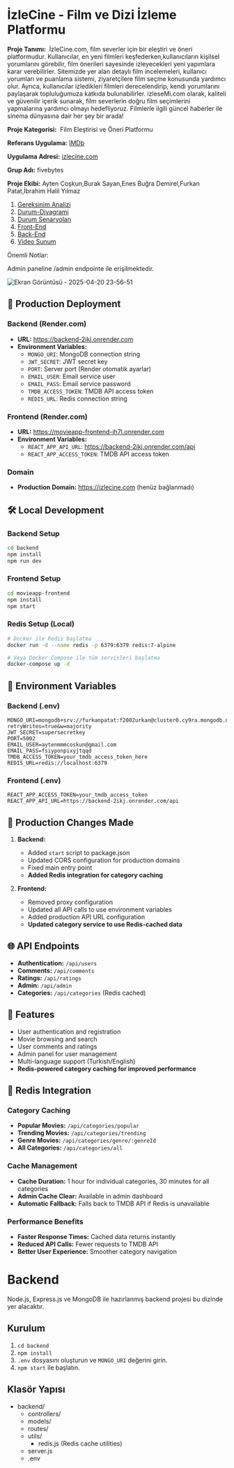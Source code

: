 # İzleCine - Film ve Dizi İzleme Platformu

**Proje Tanımı:**  İzleCine.com, film severler için bir eleştiri ve öneri platformudur. Kullanıcılar, en yeni filmleri keşfederken,kullanıcıların kişilsel yorumlarını görebilir, film önerileri sayesinde izleyecekleri yeni yapımlara karar verebilirler. Sitemizde yer alan detaylı film incelemeleri, kullanıcı yorumları ve puanlama sistemi, ziyaretçilere film seçme konusunda yardımcı olur. Ayrıca, kullanıcılar izledikleri filmleri derecelendirip, kendi yorumlarını paylaşarak topluluğumuza katkıda bulunabilirler. izleseMi.com olarak, kaliteli ve güvenilir içerik sunarak, film severlerin doğru film seçimlerini yapmalarına yardımcı olmayı hedefliyoruz. Filmlerle ilgili güncel haberler ile sinema dünyasına dair her şey bir arada!

**Proje Kategorisi:**  Film Eleştirisi ve Öneri Platformu

**Referans Uygulama:** [IMDb](https://www.imdb.com/)

**Uygulama Adresi:** [izlecine.com](https://www.izlecine.com/)

**Grup Adı:** fivebytes

**Proje Ekibi:** Ayten Coşkun,Burak Sayan,Enes Buğra Demirel,Furkan Patat,İbrahim Halil Yılmaz

1. [Gereksinim Analizi](Gereksinim-Analizi.md)
2. [Durum-Diyagrami](Durum-Diyagrami.md)
3. [Durum Senaryoları](Durum-Senaryoları.md)
4. [Front-End](movieapp-frontend)
5. [Back-End](movieapp-backend/src)
6. [Video Sunum](Sunum.md)

Önemli Notlar:

Admin paneline /admin endpointe ile erişilmektedir.

![Ekran Görüntüsü - 2025-04-20 23-56-51](https://github.com/user-attachments/assets/a73ff110-c2ba-49ce-99e1-e9baff6ca5d4)

## 🚀 Production Deployment

### Backend (Render.com)
- **URL:** https://backend-2ikj.onrender.com
- **Environment Variables:**
  - `MONGO_URI`: MongoDB connection string
  - `JWT_SECRET`: JWT secret key
  - `PORT`: Server port (Render otomatik ayarlar)
  - `EMAIL_USER`: Email service user
  - `EMAIL_PASS`: Email service password
  - `TMDB_ACCESS_TOKEN`: TMDB API access token
  - `REDIS_URL`: Redis connection string

### Frontend (Render.com)
- **URL:** https://movieapp-frontend-ih7l.onrender.com
- **Environment Variables:**
  - `REACT_APP_API_URL`: https://backend-2ikj.onrender.com/api
  - `REACT_APP_ACCESS_TOKEN`: TMDB API access token

### Domain
- **Production Domain:** https://izlecine.com (henüz bağlanmadı)

## 🛠️ Local Development

### Backend Setup
```bash
cd backend
npm install
npm run dev
```

### Frontend Setup
```bash
cd movieapp-frontend
npm install
npm start
```

### Redis Setup (Local)
```bash
# Docker ile Redis başlatma
docker run -d --name redis -p 6379:6379 redis:7-alpine

# Veya Docker Compose ile tüm servisleri başlatma
docker-compose up -d
```

## 📝 Environment Variables

### Backend (.env)
```
MONGO_URI=mongodb+srv://furkanpatat:f2002urkan@cluster0.cy9ra.mongodb.net/izlecine?retryWrites=true&w=majority
JWT_SECRET=supersecretkey
PORT=5002
EMAIL_USER=aytenmmmcoskun@gmail.com
EMAIL_PASS=fsiyponpixyjtqqd
TMDB_ACCESS_TOKEN=your_tmdb_access_token_here
REDIS_URL=redis://localhost:6379
```

### Frontend (.env)
```
REACT_APP_ACCESS_TOKEN=your_tmdb_access_token
REACT_APP_API_URL=https://backend-2ikj.onrender.com/api
```

## 🔧 Production Changes Made

1. **Backend:**
   - Added `start` script to package.json
   - Updated CORS configuration for production domains
   - Fixed main entry point
   - **Added Redis integration for category caching**

2. **Frontend:**
   - Removed proxy configuration
   - Updated all API calls to use environment variables
   - Added production API URL configuration
   - **Updated category service to use Redis-cached data**

## 🌐 API Endpoints

- **Authentication:** `/api/users`
- **Comments:** `/api/comments`
- **Ratings:** `/api/ratings`
- **Admin:** `/api/admin`
- **Categories:** `/api/categories` (Redis cached)

## 📱 Features

- User authentication and registration
- Movie browsing and search
- User comments and ratings
- Admin panel for user management
- Multi-language support (Turkish/English)
- **Redis-powered category caching for improved performance**

## 🔄 Redis Integration

### Category Caching
- **Popular Movies:** `/api/categories/popular`
- **Trending Movies:** `/api/categories/trending`
- **Genre Movies:** `/api/categories/genre/:genreId`
- **All Categories:** `/api/categories/all`

### Cache Management
- **Cache Duration:** 1 hour for individual categories, 30 minutes for all categories
- **Admin Cache Clear:** Available in admin dashboard
- **Automatic Fallback:** Falls back to TMDB API if Redis is unavailable

### Performance Benefits
- **Faster Response Times:** Cached data returns instantly
- **Reduced API Calls:** Fewer requests to TMDB API
- **Better User Experience:** Smoother category navigation



# Backend

Node.js, Express.js ve MongoDB ile hazırlanmış backend projesi bu dizinde yer alacaktır.

## Kurulum

1. `cd backend`
2. `npm install`
3. `.env` dosyasını oluşturun ve `MONGO_URI` değerini girin.
4. `npm start` ile başlatın.

## Klasör Yapısı

- backend/
  - controllers/
  - models/
  - routes/
  - utils/
    - redis.js (Redis cache utilities)
  - server.js
  - .env
